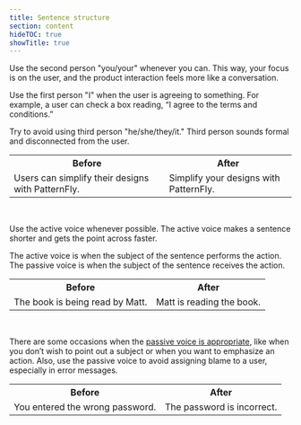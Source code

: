 ```yaml
---
title: Sentence structure
section: content
hideTOC: true
showTitle: true
---
```


Use the second person "you/your" whenever you can. This way, your focus is on the user, and the product interaction feels more like a conversation.

Use the first person "I" when the user is agreeing to something. For example, a user can check a box reading, “I agree to the terms and conditions.”

Try to avoid using third person "he/she/they/it." Third person sounds formal and disconnected from the user.

<table style="table-layout: fixed" tr width="80%">
    <tr>
        <th><center>Before</center></th>
        <th><center>After</center></th>
    </tr>
    <tr>
        <td>Users can simplify their designs with PatternFly.</td>
        <td>Simplify your designs with PatternFly.</td>
    </tr>
</table>
<br />

Use the active voice whenever possible. The active voice makes a sentence shorter and gets the point across faster.

The active voice is when the subject of the sentence performs the action. The passive voice is when the subject of the sentence receives the action.

<table style="table-layout: fixed" tr width="80%">
    <tr>
        <th><center>Before</center></th>
        <th><center>After</center></th>
    </tr>
    <tr>
        <td>The book is being read by Matt.</td>
        <td>Matt is reading the book.</td>
    </tr>
</table>
<br />

There are some occasions when the [passive voice is appropriate](https://writing.wisc.edu/handbook/style/ccs_activevoice/), like when you don’t wish to point out a subject or when you want to emphasize an action. Also, use the passive voice to avoid assigning blame to a user, especially in error messages.

<table style="table-layout: fixed" tr width="80%">
    <tr>
        <th><center>Before</center></th>
        <th><center>After</center></th>
    </tr>
    <tr>
        <td>You entered the wrong password.</td>
        <td>The password is incorrect.</td>
    </tr>
</table>